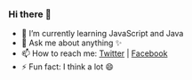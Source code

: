 ### Hi there 👋

- 🌱 I’m currently learning JavaScript and Java
- 💬 Ask me about anything ✨
- 📫 How to reach me: [Twitter](https://twitter.com/muneeb_250) | [Facebook](https://facebook.com/muneeb.py)
- ⚡ Fun fact: I think a lot 😄
